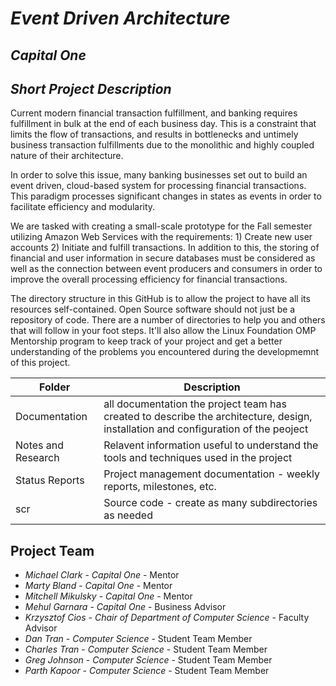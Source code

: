 # *Event Driven Architecture*
## *Capital One*
## *Short Project Description*
Current modern financial transaction fulfillment, and banking requires fulfillment in bulk at the end of each business day. This is a constraint that limits the flow of transactions, and results in bottlenecks and untimely business transaction fulfillments due to the monolithic and highly coupled nature of their architecture.

In order to solve this issue, many banking businesses set out to build an event driven, cloud-based system for processing financial transactions. This paradigm processes significant changes in states as events in order to facilitate efficiency and modularity.

We are tasked with creating a small-scale prototype for the Fall semester utilizing Amazon Web Services with the requirements: 1) Create new user accounts 2) Initiate and fulfill transactions. In addition to this, the storing of financial and user information in secure databases must be considered as well as the connection between event producers and consumers in order to improve the overall processing efficiency for financial transactions.


The directory structure in this GitHub is to allow the project to have all its resources self-contained.
Open Source software should not just be a repository of code.  There are a number of directories to help you and others that will 
follow in your foot steps.  It'll also allow the Linux Foundation OMP Mentorship program to keep track of your project and get
a better understanding of the problems you encountered during the developmemnt of this project.

| Folder | Description |
|---|---|
| Documentation |  all documentation the project team has created to describe the architecture, design, installation and configuration of the peoject |
| Notes and Research | Relavent information useful to understand the tools and techniques used in the project |
| Status Reports | Project management documentation - weekly reports, milestones, etc. |
| scr | Source code - create as many subdirectories as needed |


## Project Team
- *Michael Clark*  - *Capital One* - Mentor
- *Marty Bland*  - *Capital One* - Mentor
- *Mitchell Mikulsky*  - *Capital One* - Mentor
- *Mehul Garnara* - *Capital One* - Business Advisor
- *Krzysztof Cios* - *Chair of Department of Computer Science* - Faculty Advisor
- *Dan Tran* - *Computer Science* - Student Team Member
- *Charles Tran* - *Computer Science* - Student Team Member
- *Greg Johnson* - *Computer Science* - Student Team Member
- *Parth Kapoor* - *Computer Science* - Student Team Member
